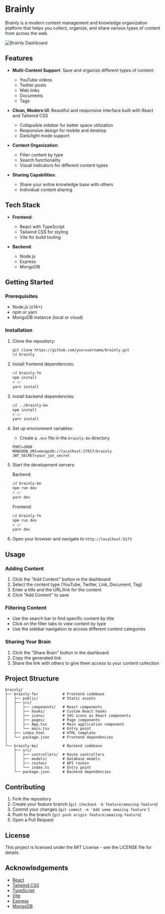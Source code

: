 # Brainly

Brainly is a modern content management and knowledge organization platform that helps you collect, organize, and share various types of content from across the web.

![Brainly Dashboard](https://via.placeholder.com/800x450.png?text=Brainly+Dashboard)

## Features

- **Multi-Content Support**: Save and organize different types of content:

  - YouTube videos
  - Twitter posts
  - Web links
  - Documents
  - Tags

- **Clean, Modern UI**: Beautiful and responsive interface built with React and Tailwind CSS

  - Collapsible sidebar for better space utilization
  - Responsive design for mobile and desktop
  - Dark/light mode support

- **Content Organization**:

  - Filter content by type
  - Search functionality
  - Visual indicators for different content types

- **Sharing Capabilities**:
  - Share your entire knowledge base with others
  - Individual content sharing

## Tech Stack

- **Frontend**:

  - React with TypeScript
  - Tailwind CSS for styling
  - Vite for build tooling

- **Backend**:
  - Node.js
  - Express
  - MongoDB

## Getting Started

### Prerequisites

- Node.js (v14+)
- npm or yarn
- MongoDB instance (local or cloud)

### Installation

1. Clone the repository:

   ```bash
   git clone https://github.com/yourusername/brainly.git
   cd brainly
   ```

2. Install frontend dependencies:

   ```bash
   cd brainly-fe
   npm install
   # or
   yarn install
   ```

3. Install backend dependencies:

   ```bash
   cd ../brainly-be
   npm install
   # or
   yarn install
   ```

4. Set up environment variables:

   - Create a `.env` file in the `brainly-be` directory

   ```
   PORT=3000
   MONGODB_URI=mongodb://localhost:27017/brainly
   JWT_SECRET=your_jwt_secret
   ```

5. Start the development servers:

   Backend:

   ```bash
   cd brainly-be
   npm run dev
   # or
   yarn dev
   ```

   Frontend:

   ```bash
   cd brainly-fe
   npm run dev
   # or
   yarn dev
   ```

6. Open your browser and navigate to `http://localhost:5173`

## Usage

### Adding Content

1. Click the "Add Content" button in the dashboard
2. Select the content type (YouTube, Twitter, Link, Document, Tag)
3. Enter a title and the URL/link for the content
4. Click "Add Content" to save

### Filtering Content

- Use the search bar to find specific content by title
- Click on the filter tabs to view content by type
- Use the sidebar navigation to access different content categories

### Sharing Your Brain

1. Click the "Share Brain" button in the dashboard
2. Copy the generated link
3. Share the link with others to give them access to your content collection

## Project Structure

```
brainly/
├── brainly-fe/           # Frontend codebase
│   ├── public/           # Static assets
│   ├── src/
│   │   ├── components/   # React components
│   │   ├── hooks/        # Custom React hooks
│   │   ├── icons/        # SVG icons as React components
│   │   ├── pages/        # Page components
│   │   ├── App.tsx       # Main application component
│   │   └── main.tsx      # Entry point
│   ├── index.html        # HTML template
│   └── package.json      # Frontend dependencies
│
└── brainly-be/           # Backend codebase
    ├── src/
    │   ├── controllers/  # Route controllers
    │   ├── models/       # Database models
    │   ├── routes/       # API routes
    │   └── index.ts      # Entry point
    └── package.json      # Backend dependencies
```

## Contributing

1. Fork the repository
2. Create your feature branch (`git checkout -b feature/amazing-feature`)
3. Commit your changes (`git commit -m 'Add some amazing feature'`)
4. Push to the branch (`git push origin feature/amazing-feature`)
5. Open a Pull Request

## License

This project is licensed under the MIT License - see the LICENSE file for details.

## Acknowledgements

- [React](https://reactjs.org/)
- [Tailwind CSS](https://tailwindcss.com/)
- [TypeScript](https://www.typescriptlang.org/)
- [Vite](https://vitejs.dev/)
- [Express](https://expressjs.com/)
- [MongoDB](https://www.mongodb.com/)
